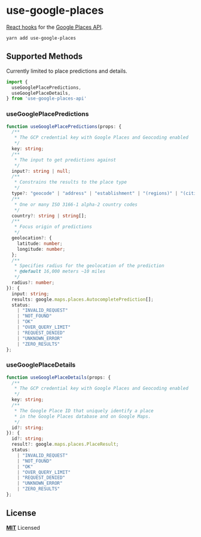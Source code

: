 # use-google-places

[React hooks](https://reactjs.org/docs/hooks-intro.html) for the [Google Places API](https://developers.google.com/places/web-service/overview).

`yarn add use-google-places`

## Supported Methods

Currently limited to place predictions and details.

```typescript
import {
  useGooglePlacePredictions,
  useGooglePlaceDetails,
} from 'use-google-places-api'
```

### useGooglePlacePredictions

```typescript
function useGooglePlacePredictions(props: {
  /**
   * The GCP credential key with Google Places and Geocoding enabled
   */
  key: string;
  /**
   * The input to get predictions against
   */
  input?: string | null;
  /**
   * Constrains the results to the place type
   */
  type?: "geocode" | "address" | "establishment" | "(regions)" | "(cities)";
  /**
   * One or many ISO 3166-1 alpha-2 country codes
   */
  country?: string | string[];
  /**
   * Focus origin of predictions
   */
  geolocation?: {
    latitude: number;
    longitude: number;
  };
  /**
   * Specifies radius for the geolocation of the prediction
   * @default 16,000 meters ~10 miles
   */
  radius?: number;
}): {
  input: string;
  results: google.maps.places.AutocompletePrediction[];
  status:
    | "INVALID_REQUEST"
    | "NOT_FOUND"
    | "OK"
    | "OVER_QUERY_LIMIT"
    | "REQUEST_DENIED"
    | "UNKNOWN_ERROR"
    | "ZERO_RESULTS"
};
```

### useGooglePlaceDetails

```typescript
function useGooglePlaceDetails(props: {
  /**
   * The GCP credential key with Google Places and Geocoding enabled
   */
  key: string;
  /**
   * The Google Place ID that uniquely identify a place
   * in the Google Places database and on Google Maps.
   */
  id?: string;
}): {
  id?: string;
  result?: google.maps.places.PlaceResult;
  status:
    | "INVALID_REQUEST"
    | "NOT_FOUND"
    | "OK"
    | "OVER_QUERY_LIMIT"
    | "REQUEST_DENIED"
    | "UNKNOWN_ERROR"
    | "ZERO_RESULTS"
};
```

## License

**[MIT](LICENSE)** Licensed
